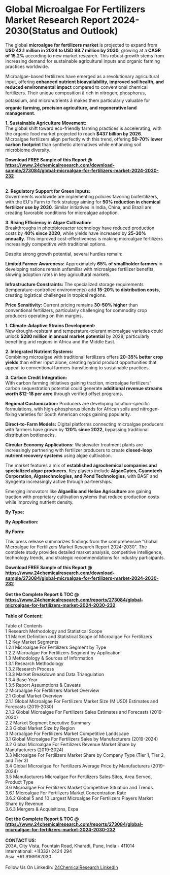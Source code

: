 <h1>Global Microalgae For Fertilizers Market Research Report 2024-2030(Status and Outlook)</h1><p>The global <strong>microalgae for fertilizers market</strong> is projected to expand from <strong>USD 42.1 million in 2024 to USD 98.7 million by 2030</strong>, growing at a <strong>CAGR of 15.2%</strong> according to new market research. This robust growth stems from increasing demand for sustainable agricultural inputs and organic farming practices worldwide.</p><p>Microalgae-based fertilizers have emerged as a revolutionary agricultural input, offering <strong>enhanced nutrient bioavailability, improved soil health, and reduced environmental impact</strong> compared to conventional chemical fertilizers. Their unique composition â rich in nitrogen, phosphorus, potassium, and micronutrients â makes them particularly valuable for <strong>organic farming, precision agriculture, and regenerative land management</strong>.</p><p><strong>1. Sustainable Agriculture Movement:</strong><br>
The global shift toward eco-friendly farming practices is accelerating, with the organic food market projected to reach <strong>$437 billion by 2026</strong>. Microalgae fertilizers align perfectly with this trend, offering <strong>50-70% lower carbon footprint</strong> than synthetic alternatives while enhancing soil microbiome diversity.</p><div><b>Download FREE Sample of this Report @ 
            <a href="https://www.24chemicalresearch.com/download-sample/273084/global-microalgae-for-fertilizers-market-2024-2030-232">
            https://www.24chemicalresearch.com/download-sample/273084/global-microalgae-for-fertilizers-market-2024-2030-232</a></b></div><br><p><strong>2. Regulatory Support for Green Inputs:</strong><br>
Governments worldwide are implementing policies favoring biofertilizers, with the EU's Farm to Fork strategy aiming for <strong>50% reduction in chemical fertilizer use by 2030</strong>. Similar initiatives in India, China, and Brazil are creating favorable conditions for microalgae adoption.</p><p><strong>3. Rising Efficiency in Algae Cultivation:</strong><br>
Breakthroughs in photobioreactor technology have reduced production costs by <strong>40% since 2020</strong>, while yields have increased by <strong>25-30% annually</strong>. This improved cost-effectiveness is making microalgae fertilizers increasingly competitive with traditional options.</p><p>Despite strong growth potential, several hurdles remain:</p><p><strong>Limited Farmer Awareness:</strong> Approximately <strong>65% of smallholder farmers</strong> in developing nations remain unfamiliar with microalgae fertilizer benefits, slowing adoption rates in key agricultural markets.</p><p><strong>Infrastructure Constraints:</strong> The specialized storage requirements (temperature-controlled environments) add <strong>15-20% to distribution costs</strong>, creating logistical challenges in tropical regions.</p><p><strong>Price Sensitivity:</strong> Current pricing remains <strong>30-50% higher</strong> than conventional fertilizers, particularly challenging for commodity crop producers operating on thin margins.</p><p><strong>1. Climate-Adaptive Strains Development:</strong><br>
New drought-resistant and temperature-tolerant microalgae varieties could unlock <strong>$280 million in annual market potential</strong> by 2028, particularly benefiting arid regions in Africa and the Middle East.</p><p><strong>2. Integrated Nutrient Systems:</strong><br>
Combining microalgae with traditional fertilizers offers <strong>20-35% better crop yields</strong> than either input alone, creating hybrid product opportunities that appeal to conventional farmers transitioning to sustainable practices.</p><p><strong>3. Carbon Credit Integration:</strong><br>
With carbon farming initiatives gaining traction, microalgae fertilizers' carbon sequestration potential could generate <strong>additional revenue streams worth $12-18 per acre</strong> through verified offset programs.</p><p><strong>Regional Customization:</strong> Producers are developing location-specific formulations, with high-phosphorus blends for African soils and nitrogen-fixing varieties for South American crops gaining popularity.</p><p><strong>Direct-to-Farm Models:</strong> Digital platforms connecting microalgae producers with farmers have grown by <strong>120% since 2022</strong>, bypassing traditional distribution bottlenecks.</p><p><strong>Circular Economy Applications:</strong> Wastewater treatment plants are increasingly partnering with fertilizer producers to create <strong>closed-loop nutrient recovery systems</strong> using algae cultivation.</p><p>The market features a mix of <strong>established agrochemical companies and specialized algae producers</strong>. Key players include <strong>AlgaeCytes, Cyanotech Corporation, Algatechnologies, and Pond Technologies</strong>, with BASF and Syngenta increasingly active through partnerships.</p><p>Emerging innovators like <strong>AlgaeBio and Heliae Agriculture</strong> are gaining traction with proprietary cultivation systems that reduce production costs while improving nutrient density.</p><p><strong>By Type:</strong></p><p><strong>By Application:</strong></p><p><strong>By Form:</strong></p><p>This press release summarizes findings from the comprehensive "Global Microalgae for Fertilizers Market Research Report 2024-2030". The complete study provides detailed market analysis, competitive intelligence, technology trends, and strategic recommendations for industry participants.</p><div><b>Download FREE Sample of this Report @ 
            <a href="https://www.24chemicalresearch.com/download-sample/273084/global-microalgae-for-fertilizers-market-2024-2030-232">
            https://www.24chemicalresearch.com/download-sample/273084/global-microalgae-for-fertilizers-market-2024-2030-232</a></b></div><br><div><b>Get the Complete Report & TOC @ 
            <a href="https://www.24chemicalresearch.com/reports/273084/global-microalgae-for-fertilizers-market-2024-2030-232">
            https://www.24chemicalresearch.com/reports/273084/global-microalgae-for-fertilizers-market-2024-2030-232</a></b></div><br>
            <b>Table of Content:</b><p>Table of Contents<br />
1 Research Methodology and Statistical Scope<br />
1.1 Market Definition and Statistical Scope of Microalgae For Fertilizers<br />
1.2 Key Market Segments<br />
1.2.1 Microalgae For Fertilizers Segment by Type<br />
1.2.2 Microalgae For Fertilizers Segment by Application<br />
1.3 Methodology & Sources of Information<br />
1.3.1 Research Methodology<br />
1.3.2 Research Process<br />
1.3.3 Market Breakdown and Data Triangulation<br />
1.3.4 Base Year<br />
1.3.5 Report Assumptions & Caveats<br />
2 Microalgae For Fertilizers Market Overview<br />
2.1 Global Market Overview<br />
2.1.1 Global Microalgae For Fertilizers Market Size (M USD) Estimates and Forecasts (2019-2030)<br />
2.1.2 Global Microalgae For Fertilizers Sales Estimates and Forecasts (2019-2030)<br />
2.2 Market Segment Executive Summary<br />
2.3 Global Market Size by Region<br />
3 Microalgae For Fertilizers Market Competitive Landscape<br />
3.1 Global Microalgae For Fertilizers Sales by Manufacturers (2019-2024)<br />
3.2 Global Microalgae For Fertilizers Revenue Market Share by Manufacturers (2019-2024)<br />
3.3 Microalgae For Fertilizers Market Share by Company Type (Tier 1, Tier 2, and Tier 3)<br />
3.4 Global Microalgae For Fertilizers Average Price by Manufacturers (2019-2024)<br />
3.5 Manufacturers Microalgae For Fertilizers Sales Sites, Area Served, Product Type<br />
3.6 Microalgae For Fertilizers Market Competitive Situation and Trends<br />
3.6.1 Microalgae For Fertilizers Market Concentration Rate<br />
3.6.2 Global 5 and 10 Largest Microalgae For Fertilizers Players Market Share by Revenue<br />
3.6.3 Mergers & Acquisitions, Expa</p><div><b>Get the Complete Report & TOC @ 
            <a href="https://www.24chemicalresearch.com/reports/273084/global-microalgae-for-fertilizers-market-2024-2030-232">
            https://www.24chemicalresearch.com/reports/273084/global-microalgae-for-fertilizers-market-2024-2030-232</a></b></div><br><b>CONTACT US:</b><br>
            203A, City Vista, Fountain Road, Kharadi, Pune, India - 411014<br>
            International: +1(332) 2424 294<br>
            Asia: +91 9169162030 <br><br>
            Follow Us On LinkedIn: <a href="https://www.linkedin.com/company/24chemicalresearch/">24ChemicalResearch LinkedIn</a>
